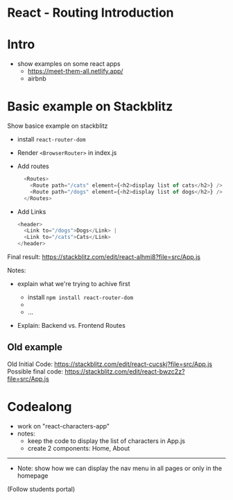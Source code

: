 
# React - Routing Introduction

<!-- 

Status: notes

@todo: improve planning


-->


# Intro

- show examples on some react apps
  - https://meet-them-all.netlify.app/
  - airbnb


# Basic example on Stackblitz

Show basice example on stackblitz
- install `react-router-dom`
- Render `<BrowserRouter>` in index.js
- Add routes

  ```js
    <Routes>
      <Route path="/cats" element={<h2>display list of cats</h2>} />
      <Route path="/dogs" element={<h2>display list of dogs</h2>} />
    </Routes>
  ```

- Add Links

  ```js
  <header>
    <Link to="/dogs">Dogs</Link> |
    <Link to="/cats">Cats</Link>
  </header>
  ```


Final result:
https://stackblitz.com/edit/react-alhmi8?file=src/App.js



Notes: 
- explain what we're trying to achive first
  - install `npm install react-router-dom`
  - <Navigate />
  - ...

- Explain: Backend vs. Frontend Routes




## Old example

Old Initial Code: https://stackblitz.com/edit/react-cucskj?file=src/App.js
Possible final code: https://stackblitz.com/edit/react-bwzc2z?file=src/App.js





# Codealong


- work on "react-characters-app"
- notes: 
  - keep the code to display the list of characters in App.js
  - create 2 components: Home, About


----------




- Note: show how we can display the nav menu in all pages or only in the homepage



(Follow students portal)


